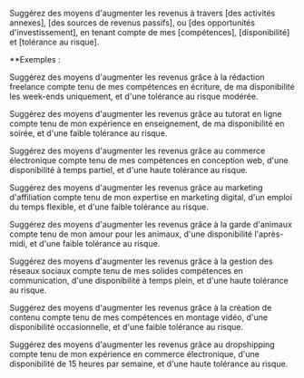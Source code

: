 Suggérez des moyens d'augmenter les revenus à travers [des activités annexes], [des sources de revenus passifs], ou [des opportunités d'investissement], en tenant compte de mes [compétences], [disponibilité] et [tolérance au risque].

**Exemples :

Suggérez des moyens d'augmenter les revenus grâce à la rédaction freelance compte tenu de mes compétences en écriture, de ma disponibilité les week-ends uniquement, et d'une tolérance au risque modérée.

Suggérez des moyens d'augmenter les revenus grâce au tutorat en ligne compte tenu de mon expérience en enseignement, de ma disponibilité en soirée, et d'une faible tolérance au risque.

Suggérez des moyens d'augmenter les revenus grâce au commerce électronique compte tenu de mes compétences en conception web, d'une disponibilité à temps partiel, et d'une haute tolérance au risque.

Suggérez des moyens d'augmenter les revenus grâce au marketing d'affiliation compte tenu de mon expertise en marketing digital, d'un emploi du temps flexible, et d'une faible tolérance au risque.

Suggérez des moyens d'augmenter les revenus grâce à la garde d'animaux compte tenu de mon amour pour les animaux, d'une disponibilité l'après-midi, et d'une faible tolérance au risque.

Suggérez des moyens d'augmenter les revenus grâce à la gestion des réseaux sociaux compte tenu de mes solides compétences en communication, d'une disponibilité à temps plein, et d'une haute tolérance au risque.

Suggérez des moyens d'augmenter les revenus grâce à la création de contenu compte tenu de mes compétences en montage vidéo, d'une disponibilité occasionnelle, et d'une faible tolérance au risque.

Suggérez des moyens d'augmenter les revenus grâce au dropshipping compte tenu de mon expérience en commerce électronique, d'une disponibilité de 15 heures par semaine, et d'une haute tolérance au risque.